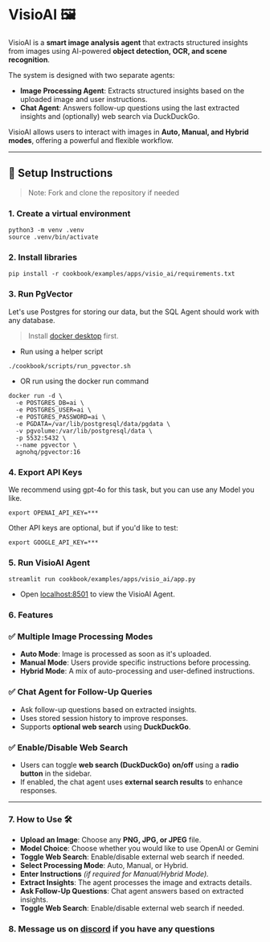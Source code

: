 # VisioAI 🖼️
VisioAI is a **smart image analysis agent** that extracts structured insights from images using AI-powered **object detection, OCR, and scene recognition**.

The system is designed with two separate agents:
- **Image Processing Agent**: Extracts structured insights based on the uploaded image and user instructions.
- **Chat Agent**: Answers follow-up questions using the last extracted insights and (optionally) web search via DuckDuckGo.

VisioAI allows users to interact with images in **Auto, Manual, and Hybrid modes**, offering a powerful and flexible workflow.

---

## 🚀 **Setup Instructions**

> Note: Fork and clone the repository if needed

### 1. Create a virtual environment

```shell
python3 -m venv .venv
source .venv/bin/activate
```

### 2. Install libraries

```shell
pip install -r cookbook/examples/apps/visio_ai/requirements.txt
```

### 3. Run PgVector

Let's use Postgres for storing our data, but the SQL Agent should work with any database.

> Install [docker desktop](https://docs.docker.com/desktop/install/mac-install/) first.

- Run using a helper script

```shell
./cookbook/scripts/run_pgvector.sh
```

- OR run using the docker run command

```shell
docker run -d \
  -e POSTGRES_DB=ai \
  -e POSTGRES_USER=ai \
  -e POSTGRES_PASSWORD=ai \
  -e PGDATA=/var/lib/postgresql/data/pgdata \
  -v pgvolume:/var/lib/postgresql/data \
  -p 5532:5432 \
  --name pgvector \
  agnohq/pgvector:16
```

### 4. Export API Keys

We recommend using gpt-4o for this task, but you can use any Model you like.

```shell
export OPENAI_API_KEY=***
```

Other API keys are optional, but if you'd like to test:

```shell
export GOOGLE_API_KEY=***
```

### 5. Run VisioAI Agent

```shell
streamlit run cookbook/examples/apps/visio_ai/app.py
```

- Open [localhost:8501](http://localhost:8501) to view the VisioAI Agent.

### 6. Features

### ✅ Multiple Image Processing Modes
- **Auto Mode**: Image is processed as soon as it's uploaded.
- **Manual Mode**: Users provide specific instructions before processing.
- **Hybrid Mode**: A mix of auto-processing and user-defined instructions.

### ✅ Chat Agent for Follow-Up Queries
- Ask follow-up questions based on extracted insights.
- Uses stored session history to improve responses.
- Supports **optional web search** using **DuckDuckGo**.

### ✅ Enable/Disable Web Search
- Users can toggle **web search (DuckDuckGo)** **on/off** using a **radio button** in the sidebar.
- If enabled, the chat agent uses **external search results** to enhance responses.

---

### 7. How to Use 🛠

- **Upload an Image**: Choose any **PNG, JPG, or JPEG** file.
- **Model Choice**: Choose whether you would like to use OpenAI or Gemini
- **Toggle Web Search**: Enable/disable external web search if needed.
- **Select Processing Mode**: Auto, Manual, or Hybrid.
- **Enter Instructions** *(if required for Manual/Hybrid Mode).*
- **Extract Insights**: The agent processes the image and extracts details.
- **Ask Follow-Up Questions**: Chat agent answers based on extracted insights.
- **Toggle Web Search**: Enable/disable external web search if needed.

### 8. Message us on [discord](https://agno.link/discord) if you have any questions


